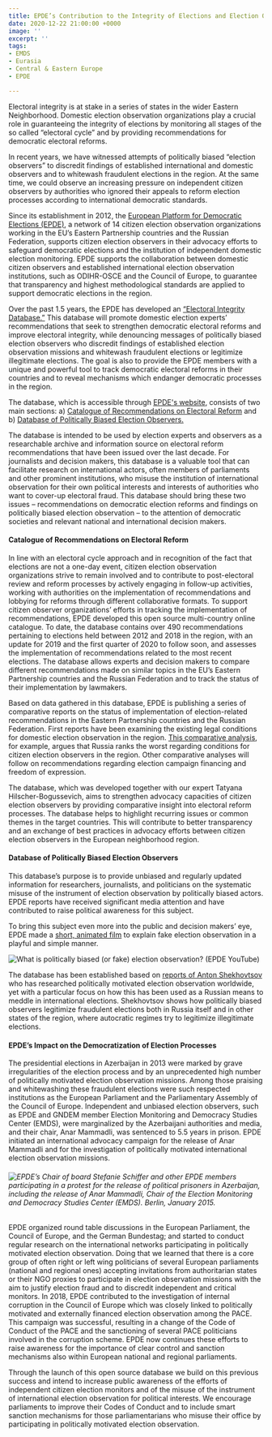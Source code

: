 ```yaml
---
title: EPDE’s Contribution to the Integrity of Elections and Election Observation
date: 2020-12-22 21:00:00 +0000
image: ''
excerpt: ''
tags:
- EMDS
- Eurasia
- Central & Eastern Europe
- EPDE

---
```

Electoral integrity is at stake in a series of states in the wider Eastern Neighborhood.  Domestic election observation organizations play a crucial role in guaranteeing the integrity of elections by monitoring all stages of the so called “electoral cycle” and by providing recommendations for democratic electoral reforms.

In recent years, we have witnessed attempts of politically biased “election observers” to discredit findings of established international and domestic observers and to whitewash fraudulent elections in the region. At the same time, we could observe an increasing pressure on independent citizen observers by authorities who ignored their appeals to reform election processes according to international democratic standards.

Since its establishment in 2012, the [European Platform for Democratic Elections (EPDE)](https://www.epde.org/en/ "EPDE website"), a network of 14 citizen election observation organizations working in the EU’s Eastern Partnership countries and the Russian Federation, supports citizen election observers in their advocacy efforts to safeguard democratic elections and the institution of independent domestic election monitoring. EPDE supports the collaboration between domestic citizen observers and established international election observation institutions, such as ODIHR-OSCE and the Council of Europe, to guarantee that transparency and highest methodological standards are applied to support democratic elections in the region.

Over the past 1.5 years, the EPDE has developed an [“Electoral Integrity Database.”](https://www.electoral-integrity.org/ "EDPE Electoral Integrity Database") This database will promote domestic election experts’ recommendations that seek to strengthen democratic electoral reforms and improve electoral integrity, while denouncing messages of politically biased election observers who discredit findings of established election observation missions and whitewash fraudulent elections or legitimize illegitimate elections. The goal is also to provide the EPDE members with a unique and powerful tool to track democratic electoral reforms in their countries and to reveal mechanisms which endanger democratic processes in the region.

The database, which is accessible through [EPDE's website](https://db.epde.org/ "EPDE Databases"), consists of two main sections: a) [Catalogue of Recommendations on Electoral Reform](https://www.electoral-reform.org/recommendations-on-electoral-reform.html "EPDE Catalogue of Recommendations on Electoral Reform") and b) [Database of Politically Biased Election Observers.](https://www.fakeobservers.org/politically-biased-election-observers.html "EPDE Database of Politically Biased Election Observers")

The database is intended to be used by election experts and observers as a researchable archive and information source on electoral reform recommendations that have been issued over the last decade. For journalists and decision makers, this database is a valuable tool that can facilitate research on international actors, often members of parliaments and other prominent institutions, who misuse the institution of international observation for their own political interests and interests of authorities who want to cover-up electoral fraud. This database should bring these two issues – recommendations on democratic election reforms and findings on politically biased election observation – to the attention of democratic societies and relevant national and international decision makers.

#### Catalogue of Recommendations on Electoral Reform

In line with an electoral cycle approach and in recognition of the fact that elections are not a one-day event, citizen election observation organizations strive to remain involved and to contribute to post-electoral review and reform processes by actively engaging in follow-up activities, working with authorities on the implementation of recommendations and lobbying for reforms through different collaborative formats. To support citizen observer organizations’ efforts in tracking the implementation of recommendations, EPDE developed this open source multi-country online catalogue. To date, the database contains over 490 recommendations pertaining to elections held between 2012 and 2018 in the region, with an update for 2019 and the first quarter of 2020 to follow soon, and assesses the implementation of recommendations related to the most recent elections. The database allows experts and decision makers to compare different recommendations made on similar topics in the EU’s Eastern Partnership countries and the Russian Federation and to track the status of their implementation by lawmakers. 

Based on data gathered in this database, EPDE is publishing a series of comparative reports on the status of implementation of election-related recommendations in the Eastern Partnership countries and the Russian Federation. First reports have been examining the existing legal conditions for domestic election observation in the region. [This comparative analysis](https://www.epde.org/en/news/details/comparative-study-on-conditions-for-citizen-election-observation-in-the-eueap-and-russia-2475.html "EPDE comparative analysis"), for example, argues that Russia ranks the worst regarding conditions for citizen election observers in the region. Other comparative analyses will follow on recommendations regarding election campaign financing and freedom of expression.

The database, which was developed together with our expert Tatyana Hilscher-Bogussevich, aims to strengthen advocacy capacities of citizen election observers by providing comparative insight into electoral reform processes. The database helps to highlight recurring issues or common themes in the target countries. This will contribute to better transparency and an exchange of best practices in advocacy efforts between citizen election observers in the European neighborhood region.

#### Database of Politically Biased Election Observers

This database’s purpose is to provide unbiased and regularly updated information for researchers, journalists, and politicians on the systematic misuse of the instrument of election observation by politically biased actors. EPDE reports have received significant media attention and have contributed to raise political awareness for this subject. 

To bring this subject even more into the public and decision makers’ eye, EPDE made a [short, animated film](https://youtu.be/eE2MV68WT7o  'EDPE- "What is politically biased (or fake) election observation?"') to explain fake election observation in a playful and simple manner.

![What is politically biased (or fake) election observation? (EPDE YouTube)](https://res.cloudinary.com/gndem/image/upload/v1608661477/gndem/Screenshot_fake_observer_media_gscwtc.jpg "What is politically biased (or fake) election observation? (EDPE YouTube)")

The database has been established based on [reports of Anton Shekhovtsov](https://www.epde.org/en/documents/category/observe-the-observer-16.html "EDPE reports of Anton Shekhovtsov") who has researched politically motivated election observation worldwide, yet with a particular focus on how this has been used as a Russian means to meddle in international elections. Shekhovtsov shows how politically biased observers legitimize fraudulent elections both in Russia itself and in other states of the region, where autocratic regimes try to legitimize illegitimate elections.

#### EPDE’s Impact on the Democratization of Election Processes

The presidential elections in Azerbaijan in 2013 were marked by grave irregularities of the election process and by an unprecedented high number of politically motivated election observation missions. Among those praising and whitewashing these fraudulent elections were such respected institutions as the European Parliament and the Parliamentary Assembly of the Council of Europe. Independent and unbiased election observers, such as EPDE and GNDEM member Election Monitoring and Democracy Studies Center (EMDS), were marginalized by the Azerbaijani authorities and media, and their chair, Anar Mammadli, was sentenced to 5.5 years in prison. EPDE initiated an international advocacy campaign for the release of Anar Mammadli and for the investigation of politically motivated international election observation missions. 

###### ![EPDE’s Chair of board Stefanie Schiffer and other EPDE members participating in a protest for the release of political prisoners in Azerbaijan, including the release of Anar Mammadli, Chair of the Election Monitoring and Democracy Studies Center (EMDS). Berlin, January 2015. ](https://res.cloudinary.com/gndem/image/upload/v1608661415/gndem/Free_Anar_protest_bcl6sc.jpg "EPDE’s Chair of board Stefanie Schiffer and other EPDE members participating in a protest for the release of political prisoners in Azerbaijan, including the release of Anar Mammadli, Chair of the Election Monitoring and Democracy Studies Center (EMDS). Berlin, January 2015. ")

EPDE organized round table discussions in the European Parliament, the Council of Europe, and the German Bundestag; and started to conduct regular research on the international networks participating in politically motivated election observation. Doing that we learned that there is a core group of often right or left wing politicians of several European parliaments (national and regional ones) accepting invitations from authoritarian states or their NGO proxies to participate in election observation missions with the aim to justify election fraud and to discredit independent and critical monitors. In 2018, EPDE contributed to the investigation of internal corruption in the Council of Europe which was closely linked to politically motivated and externally financed election observation among the PACE. This campaign was successful, resulting in a change of the Code of Conduct of the PACE and the sanctioning of several PACE politicians involved in the corruption scheme. EPDE now continues these efforts to raise awareness for the importance of clear control and sanction mechanisms also within European national and regional parliaments. 

Through the launch of this open source database we build on this previous success and intend to increase public awareness of the efforts of independent citizen election monitors and of the misuse of the instrument of international election observation for political interests. We encourage parliaments to improve their Codes of Conduct and to include smart sanction mechanisms for those parliamentarians who misuse their office by participating in politically motivated election observation.